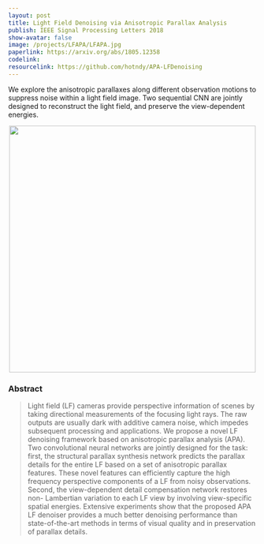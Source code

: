 ```yaml
---
layout: post
title: Light Field Denoising via Anisotropic Parallax Analysis
publish: IEEE Signal Processing Letters 2018
show-avatar: false
image: /projects/LFAPA/LFAPA.jpg
paperlink: https://arxiv.org/abs/1805.12358
codelink: 
resourcelink: https://github.com/hotndy/APA-LFDenoising 
---
```


We explore the anisotropic parallaxes along different observation motions to suppress noise within a light field image. Two sequential CNN are jointly designed to reconstruct the light field, and preserve the view-dependent energies.

<p align="center">
<img src="https://hotndy.github.io/projects/LFAPA/LFAPA.jpg" width="500px"/>
</p>

### Abstract
> Light field (LF) cameras provide perspective information of scenes by taking directional measurements of the focusing light rays. The raw outputs are usually dark with additive camera noise, which impedes subsequent processing and applications. We propose a novel LF denoising framework based on anisotropic parallax analysis (APA). Two convolutional neural networks are jointly designed for the task: first, the structural parallax synthesis network predicts the parallax details for the entire LF based on a set of anisotropic parallax features. These novel features can efficiently capture the high frequency perspective components of a LF from noisy observations. Second, the view-dependent detail compensation network restores non- Lambertian variation to each LF view by involving view-specific spatial energies. Extensive experiments show that the proposed APA LF denoiser provides a much better denoising performance than state-of-the-art methods in terms of visual quality and in preservation of parallax details.
